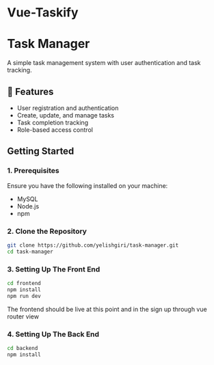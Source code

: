 # Vue-Taskify


# Task Manager  

A simple task management system with user authentication and task tracking.  

## 📌 Features  
- User registration and authentication  
- Create, update, and manage tasks  
- Task completion tracking  
- Role-based access control  

## Getting Started  

### 1. Prerequisites  
Ensure you have the following installed on your machine:  
- MySQL  
- Node.js  
- npm

### 2. Clone the Repository  
```bash
git clone https://github.com/yelishgiri/task-manager.git
cd task-manager
```


### 3. Setting Up The Front End
```bash
cd frontend
npm install
npm run dev
```

The frontend should be live at this point and in the sign up through vue router view


### 4. Setting Up The Back End
```bash
cd backend
npm install

```







